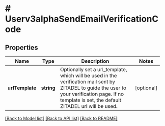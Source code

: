 # # Userv3alphaSendEmailVerificationCode

## Properties

Name | Type | Description | Notes
------------ | ------------- | ------------- | -------------
**urlTemplate** | **string** | Optionally set a url_template, which will be used in the verification mail sent by ZITADEL to guide the user to your verification page. If no template is set, the default ZITADEL url will be used. | [optional]

[[Back to Model list]](../../README.md#models) [[Back to API list]](../../README.md#endpoints) [[Back to README]](../../README.md)
